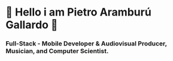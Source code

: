 # 👋 Hello i am Pietro Aramburú Gallardo 💖

### Full-Stack - Mobile Developer & Audiovisual Producer, Musician, and Computer Scientist.
